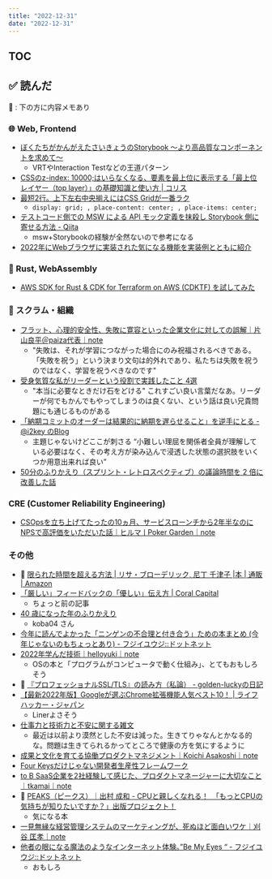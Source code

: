 ```yaml
---
title: "2022-12-31"
date: "2022-12-31"
---
```



## TOC

<!-- ## ✨ ピックアップ -->


## ✅ 読んだ

📝 : 下の方に内容メモあり

<!-- ### ☁︎ Salesforce -->

### 🌐 Web, Frontend

- [ぼくたちがかんがえたさいきょうのStorybook 〜より高品質なコンポーネントを求めて〜](https://zenn.dev/moneyforward/articles/2d7f3ece1a1b93)
  - VRTやInteraction Testなどの王道パターン
- [CSSのz-index: 10000;はいらなくなる、要素を最上位に表示する「最上位レイヤー（top layer）」の基礎知識と使い方 | コリス](https://coliss.com/articles/build-websites/operation/css/what-is-the-top-layer.html)
- [最短2行。上下左右中央揃えにはCSS Gridが一番ラク](https://zenn.dev/moneyforward/articles/css-grid-centering)
  - `display: grid; , place-content: center; , place-items: center;`
- [テストコード側での MSW による API モック定義を抹殺し Storybook 側に寄せる方法 - Qiita](https://qiita.com/kotarella1110/items/464db25fcc3829966fad)
  - msw+Storybookの経験が全然ないので参考になる
- [2022年にWebブラウザに実装された気になる機能を実装例とともに紹介](https://zenn.dev/cybozu_frontend/articles/2022-pickup-new-features)

### 🦀 Rust, WebAssembly

- [AWS SDK for Rust & CDK for Terraform on AWS (CDKTF) を試してみた](https://zenn.dev/loglass/articles/653570cc996c43)

### 🤝 スクラム・組織

- [フラット、心理的安全性、失敗に寛容といった企業文化に対しての誤解｜片山良平＠paiza代表｜note](https://note.com/rk611/n/n5aad9073a5d5)
  - "失敗は、それが学習につながった場合にのみ祝福されるべきである。「失敗を祝う」という決まり文句は的外れであり、私たちは失敗を祝うのではなく、学習を祝うべきなのです"
- [受身気質な私がリーダーという役割で実践したこと 4選](https://zenn.dev/loglass/articles/b85af6a9241ad8)
  - "本当に必要なときだけ石をどける" これすごい良い言葉だなあ。リーダーが何でもかんでもやってしまうのは良くない、という話は良い兄貴問題にも通じるものがある
- [「納期コミットのオーダーは結果的に納期を遅らせること」を逆手にとる - @i2key のBlog](https://i2key.hateblo.jp/entry/2022/12/22/173357)
  - 主題じゃないけどここが刺さる “小難しい理屈を関係者全員が理解している必要はなく、その考え方が染み込んで浸透した状態の選択肢をいくつか用意出来れば良い”
- [50分のふりかえり（スプリント・レトロスペクティブ）の議論時間を 2 倍に改善した話](https://zenn.dev/loglass/articles/e003bcf5338136)

### CRE (Customer Reliability Engineering)

- [CSOpsを立ち上げてたったの10ヵ月、サービスローンチから2年半なのにNPSで高評価をいただいた話｜ヒルマㅣPoker Garden｜note](https://note.com/hiruma_poker/n/n7bfcfd8f8330)

<!-- ### 生活 -->


### その他

- 📕 [限られた時間を超える方法 | リサ・ブローデリック, 尼丁 千津子 |本 | 通販 | Amazon](https://www.amazon.co.jp/%E9%99%90%E3%82%89%E3%82%8C%E3%81%9F%E6%99%82%E9%96%93%E3%82%92%E8%B6%85%E3%81%88%E3%82%8B%E6%96%B9%E6%B3%95-%E3%83%AA%E3%82%B5%E3%83%BB%E3%83%96%E3%83%AD%E3%83%BC%E3%83%87%E3%83%AA%E3%83%83%E3%82%AF/dp/4761276479)
- [「厳しい」フィードバックの「優しい」伝え方 | Coral Capital](https://coralcap.co/2022/08/how-to-give-tough-feedback/)
  - ちょっと前の記事
- [40 歳になった年のふりかえり](https://blog.koba04.com/post/2022/12/26/40)
  - koba04 さん
- [今年に読んでよかった「ニンゲンの不合理と付き合う」ための本まとめ (今年じゃないのもちょっとあり) - フジイユウジ::ドットネット](https://fujii-yuji.net/2022/12/25/213018)
- [2022年学んだ技術｜helloyuki｜note](https://note.com/helloyuki/n/n1fe74b86b4fe)
  - OSの本と「プログラムがコンピュータで動く仕組み」、とてもおもしろそう
- 📕 [『プロフェッショナルSSL/TLS』の読み方（私論） - golden-luckyの日記](https://golden-lucky.hatenablog.com/entry/2022/12/20/100320)
- [【最新2022年版】Googleが選ぶChrome拡張機能人気ベスト10！ | ライフハッカー・ジャパン](https://www.lifehacker.jp/article/2212-the-10-best-chrome-extensions-of-2022/)
  - Linerよさそう
- [仕事力と技術力と不安に関する雑文](https://yuheinakasaka.github.io/gialog-diary/articles/28)
  - 最近は以前より漠然とした不安は減った。生きてりゃなんとかなる的な。問題は生きてられるかってところで健康の方を気にするように
- [成果と文化を育てる協働プロダクトマネジメント｜Koichi Asakoshi｜note](https://note.com/asa_kossy/n/nc171ad24eeb7)
- [Four Keysだけじゃない開発者生産性フレームワーク](https://zenn.dev/loglass/articles/28c565a875e9bd)
- [to B SaaS企業を2社経験して感じた、プロダクトマネージャーに大切なこと｜tkamai｜note](https://note.com/tkamai/n/n34e4b247e6fa)
- 📕 [PEAKS（ピークス）｜出村 成和 - CPUと親しくなれる！　「もっとCPUの気持ちが知りたいですか？」出版プロジェクト！](https://peaks.cc/cpu_no_kimochi)
  - 気になる本
- [一見無縁な経営管理システムのマーケティングが、死ぬほど面白いワケ｜刈谷 匡孝｜note](https://note.com/m_kariya/n/n61a639fb3d54)
- [他者の眼になる魔法のようなインターネット体験。”Be My Eyes “ - フジイユウジ::ドットネット](https://fujii-yuji.net/2022/12/15/235900)
  - おもしろ

<!-- ## ✏️ 書いた -->


<!-- ## 🗑 Stale -->

<!-- ## 📝 読んだ記事のメモ -->
